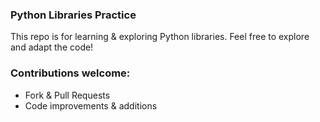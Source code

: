 ### Python Libraries Practice
This repo is for learning & exploring Python libraries. Feel free to explore and adapt the code!

### Contributions welcome:

- Fork & Pull Requests<br/>
- Code improvements & additions
